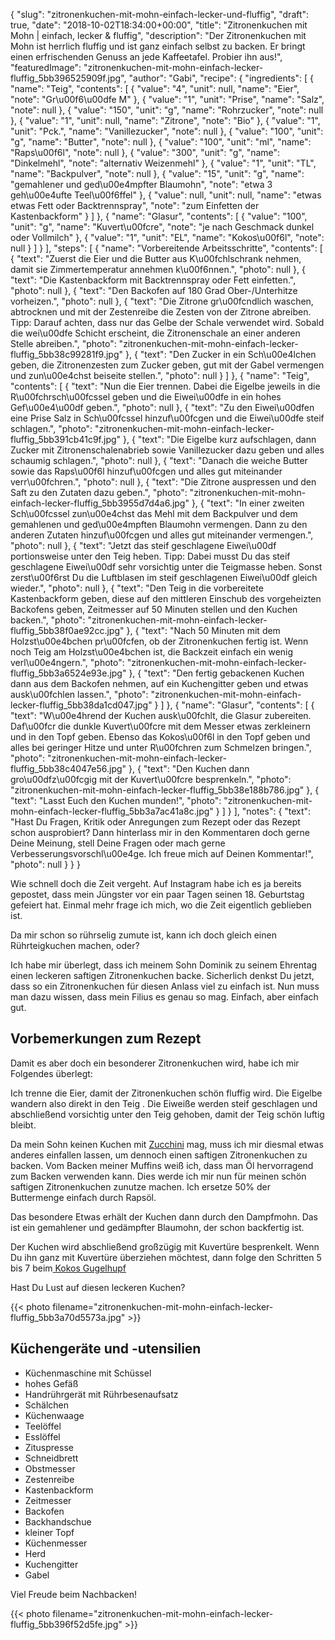 {
    "slug": "zitronenkuchen-mit-mohn-einfach-lecker-und-fluffig",
    "draft": true,
    "date": "2018-10-02T18:34:00+00:00",
    "title": "Zitronenkuchen mit Mohn | einfach, lecker & fluffig",
    "description": "Der Zitronenkuchen mit Mohn ist herrlich fluffig und ist ganz einfach selbst zu backen. Er bringt einen erfrischenden Genuss an jede Kaffeetafel. Probier ihn aus!",
    "featuredImage": "zitronenkuchen-mit-mohn-einfach-lecker-fluffig_5bb396525909f.jpg",
    "author": "Gabi",
    "recipe": {
        "ingredients": [
            {
                "name": "Teig",
                "contents": [
                    {
                        "value": "4",
                        "unit": null,
                        "name": "Eier",
                        "note": "Gr\u00f6\u00dfe M"
                    },
                    {
                        "value": "1",
                        "unit": "Prise",
                        "name": "Salz",
                        "note": null
                    },
                    {
                        "value": "150",
                        "unit": "g",
                        "name": "Rohrzucker",
                        "note": null
                    },
                    {
                        "value": "1",
                        "unit": null,
                        "name": "Zitrone",
                        "note": "Bio"
                    },
                    {
                        "value": "1",
                        "unit": "Pck.",
                        "name": "Vanillezucker",
                        "note": null
                    },
                    {
                        "value": "100",
                        "unit": "g",
                        "name": "Butter",
                        "note": null
                    },
                    {
                        "value": "100",
                        "unit": "ml",
                        "name": "Raps\u00f6l",
                        "note": null
                    },
                    {
                        "value": "300",
                        "unit": "g",
                        "name": "Dinkelmehl",
                        "note": "alternativ Weizenmehl"
                    },
                    {
                        "value": "1",
                        "unit": "TL",
                        "name": "Backpulver",
                        "note": null
                    },
                    {
                        "value": "15",
                        "unit": "g",
                        "name": "gemahlener und ged\u00e4mpfter Blaumohn",
                        "note": "etwa 3 geh\u00e4ufte Teel\u00f6ffel"
                    },
                    {
                        "value": null,
                        "unit": null,
                        "name": "etwas etwas Fett oder Backtrennspray",
                        "note": "zum Einfetten der Kastenbackform"
                    }
                ]
            },
            {
                "name": "Glasur",
                "contents": [
                    {
                        "value": "100",
                        "unit": "g",
                        "name": "Kuvert\u00fcre",
                        "note": "je nach Geschmack dunkel oder Vollmilch"
                    },
                    {
                        "value": "1",
                        "unit": "EL",
                        "name": "Kokos\u00f6l",
                        "note": null
                    }
                ]
            }
        ],
        "steps": [
            {
                "name": "Vorbereitende Arbeitsschritte",
                "contents": [
                    {
                        "text": "Zuerst die Eier und die Butter aus K\u00fchlschrank nehmen, damit sie Zimmertemperatur annehmen k\u00f6nnen.",
                        "photo": null
                    },
                    {
                        "text": "Die Kastenbackform mit Backtrennspray oder Fett einfetten.",
                        "photo": null
                    },
                    {
                        "text": "Den Backofen auf 180 Grad Ober-\/Unterhitze vorheizen.",
                        "photo": null
                    },
                    {
                        "text": "Die Zitrone gr\u00fcndlich waschen, abtrocknen und mit der Zestenreibe die Zesten von der Zitrone abreiben. Tipp: Darauf achten, dass nur das Gelbe der Schale verwendet wird. Sobald die wei\u00dfe Schicht erscheint, die Zitronenschale an einer anderen Stelle abreiben.",
                        "photo": "zitronenkuchen-mit-mohn-einfach-lecker-fluffig_5bb38c99281f9.jpg"
                    },
                    {
                        "text": "Den Zucker in ein Sch\u00e4lchen geben, die Zitronenzesten zum Zucker geben, gut mit der Gabel vermengen und zun\u00e4chst beiseite stellen.",
                        "photo": null
                    }
                ]
            },
            {
                "name": "Teig",
                "contents": [
                    {
                        "text": "Nun die Eier trennen. Dabei die Eigelbe jeweils in die R\u00fchrsch\u00fcssel geben und die Eiwei\u00dfe in ein hohes Gef\u00e4\u00df geben.",
                        "photo": null
                    },
                    {
                        "text": "Zu den Eiwei\u00dfen eine Prise Salz in Sch\u00fcssel hinzuf\u00fcgen und die Eiwei\u00dfe steif schlagen.",
                        "photo": "zitronenkuchen-mit-mohn-einfach-lecker-fluffig_5bb391cb41c9f.jpg"
                    },
                    {
                        "text": "Die Eigelbe kurz aufschlagen, dann Zucker mit Zitronenschalenabrieb sowie Vanillezucker dazu geben und alles schaumig schlagen.",
                        "photo": null
                    },
                    {
                        "text": "Danach die weiche Butter sowie das Raps\u00f6l hinzuf\u00fcgen und alles gut miteinander verr\u00fchren.",
                        "photo": null
                    },
                    {
                        "text": "Die Zitrone auspressen und den Saft zu den Zutaten dazu geben.",
                        "photo": "zitronenkuchen-mit-mohn-einfach-lecker-fluffig_5bb3955d7d4a6.jpg"
                    },
                    {
                        "text": "In einer zweiten Sch\u00fcssel zun\u00e4chst das Mehl mit dem Backpulver und dem gemahlenen und ged\u00e4mpften Blaumohn vermengen. Dann zu den anderen Zutaten hinzuf\u00fcgen und alles gut miteinander vermengen.",
                        "photo": null
                    },
                    {
                        "text": "Jetzt das steif geschlagene Eiwei\u00df portionsweise unter den Teig heben. Tipp:  Dabei musst Du das steif geschlagene Eiwei\u00df sehr vorsichtig unter die Teigmasse heben. Sonst zerst\u00f6rst Du die Luftblasen im steif geschlagenen Eiwei\u00df gleich wieder.",
                        "photo": null
                    },
                    {
                        "text": "Den Teig in die vorbereitete Kastenbackform geben, diese auf den mittleren Einschub des vorgeheizten Backofens geben, Zeitmesser auf 50 Minuten stellen und den Kuchen backen.",
                        "photo": "zitronenkuchen-mit-mohn-einfach-lecker-fluffig_5bb38f0ae92cc.jpg"
                    },
                    {
                        "text": "Nach 50 Minuten mit dem Holzst\u00e4bchen pr\u00fcfen, ob der Zitronenkuchen fertig ist. Wenn noch Teig am Holzst\u00e4bchen ist, die Backzeit einfach ein wenig verl\u00e4ngern.",
                        "photo": "zitronenkuchen-mit-mohn-einfach-lecker-fluffig_5bb3a6524e93e.jpg"
                    },
                    {
                        "text": "Den fertig gebackenen Kuchen dann aus dem Backofen nehmen, auf ein Kuchengitter geben und etwas ausk\u00fchlen lassen.",
                        "photo": "zitronenkuchen-mit-mohn-einfach-lecker-fluffig_5bb38da1cd047.jpg"
                    }
                ]
            },
            {
                "name": "Glasur",
                "contents": [
                    {
                        "text": "W\u00e4hrend der Kuchen ausk\u00fchlt, die Glasur zubereiten. Daf\u00fcr die dunkle Kuvert\u00fcre  mit dem Messer etwas zerkleinern und in den Topf geben. Ebenso das Kokos\u00f6l in den Topf geben und alles bei geringer Hitze und unter R\u00fchren zum Schmelzen bringen.",
                        "photo": "zitronenkuchen-mit-mohn-einfach-lecker-fluffig_5bb38c4047e56.jpg"
                    },
                    {
                        "text": "Den Kuchen dann gro\u00dfz\u00fcgig mit der Kuvert\u00fcre besprenkeln.",
                        "photo": "zitronenkuchen-mit-mohn-einfach-lecker-fluffig_5bb38e188b786.jpg"
                    },
                    {
                        "text": "Lasst Euch den Kuchen munden!",
                        "photo": "zitronenkuchen-mit-mohn-einfach-lecker-fluffig_5bb3a7ac41a8c.jpg"
                    }
                ]
            }
        ],
        "notes": {
            "text": "Hast Du Fragen, Kritik oder Anregungen zum Rezept oder das Rezept schon ausprobiert? Dann hinterlass mir in den Kommentaren doch gerne Deine Meinung, stell Deine Fragen oder mach gerne Verbesserungsvorschl\u00e4ge. Ich freue mich auf Deinen Kommentar!",
            "photo": null
        }
    }
}

Wie schnell doch die Zeit vergeht. Auf Instagram habe ich es ja bereits gepostet, dass mein Jüngster vor ein paar Tagen seinen 18. Geburtstag gefeiert hat. Einmal mehr frage ich mich, wo die Zeit eigentlich geblieben ist.

Da mir schon so rührselig zumute ist, kann ich doch gleich einen Rührteigkuchen machen, oder?

Ich habe mir überlegt, dass ich meinem Sohn Dominik zu seinem Ehrentag einen leckeren saftigen Zitronenkuchen backe. Sicherlich denkst Du jetzt, dass so ein Zitronenkuchen für diesen Anlass viel zu einfach ist. Nun muss man dazu wissen, dass mein Filius es genau so mag. Einfach, aber einfach gut.

## Vorbemerkungen zum Rezept

Damit es aber doch ein besonderer Zitronenkuchen wird, habe ich mir Folgendes überlegt:

Ich trenne die Eier, damit der Zitronenkuchen schön fluffig wird. Die Eigelbe wandern also direkt in den Teig . Die Eiweiße werden steif geschlagen und abschließend vorsichtig unter den Teig gehoben, damit der Teig schön luftig bleibt.

Da mein Sohn keinen Kuchen mit [Zucchini](https://kochfokus.de/artikel/herrlich-saftiger-sommerlicher-zitronenkuchen/ "Zucchini") mag, muss ich mir diesmal etwas anderes einfallen lassen, um dennoch einen saftigen Zitronenkuchen zu backen. Vom Backen meiner Muffins weiß ich, dass man Öl hervorragend zum Backen verwenden kann. Dies werde ich mir nun für meinen schön saftigen Zitronenkuchen zunutze machen. Ich ersetze 50% der Buttermenge einfach durch Rapsöl.

Das besondere Etwas erhält der Kuchen dann durch den Dampfmohn. Das ist ein gemahlener und gedämpfter Blaumohn, der schon backfertig ist.

Der Kuchen wird abschließend großzügig mit Kuvertüre besprenkelt. Wenn Du ihn ganz mit Kuvertüre überziehen möchtest, dann folge den Schritten 5 bis 7  beim[ Kokos Gugelhupf](https://kochfokus.de/artikel/kokos-gugelhupf-mit-schokoladen-aprikosen-topping/ " Kokos Gugelhupf")

Hast Du Lust auf diesen leckeren Kuchen?

{{< photo filename="zitronenkuchen-mit-mohn-einfach-lecker-fluffig_5bb3a70d5573a.jpg" >}}

## Küchengeräte und -utensilien

- Küchenmaschine mit Schüssel
- hohes Gefäß
- Handrührgerät mit Rührbesenaufsatz
- Schälchen
- Küchenwaage
- Teelöffel
- Esslöffel
- Zituspresse
- Schneidbrett
- Obstmesser
- Zestenreibe
- Kastenbackform
- Zeitmesser
- Backofen
- Backhandschue
- kleiner Topf
- Küchenmesser
- Herd
- Kuchengitter
- Gabel

Viel Freude beim Nachbacken!

{{< photo filename="zitronenkuchen-mit-mohn-einfach-lecker-fluffig_5bb396f52d5fe.jpg" >}}